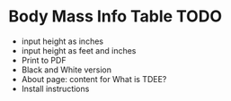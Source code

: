 # Body Mass Info Table TODO

* input height as inches
* input height as feet and inches
* Print to PDF
* Black and White version
* About page: content for What is TDEE?
* Install instructions
